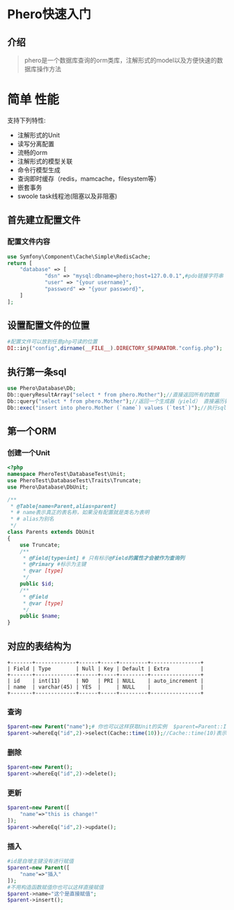 # Phero快速入门

## 介绍

>phero是一个数据库查询的orm类库，注解形式的model以及方便快速的数据库操作方法

<h1>简单 性能</h1>

支持下列特性:

- 注解形式的Unit
- 读写分离配置
- 流畅的orm
- 注解形式的模型关联
- 命令行模型生成
- 查询即时缓存（redis，mamcache，filesystem等）
- 嵌套事务
- swoole task线程池(阻塞以及非阻塞)

## 首先建立配置文件

### 配置文件内容

```php
use Symfony\Component\Cache\Simple\RedisCache;
return [
    "database" => [
            "dsn" => "mysql:dbname=phero;host=127.0.0.1",#pdo链接字符串
            "user" => "{your username}",
            "password" => "{your password}",
    ]
];
```

## 设置配置文件的位置

```php
#配置文件可以放到任意php可读的位置
DI::inj("config",dirname(__FILE__).DIRECTORY_SEPARATOR."config.php");
```

## 执行第一条sql

```php
use Phero\Database\Db;
Db::queryResultArray("select * from phero.Mother");//直接返回所有的数据
Db::query("select * from phero.Mother");//返回一个生成器（yield） 直接遍历循环取出数据，对内存占用小
Db::exec("insert into phero.Mother (`name`) values (`test`)");//执行sql操作语句
```

## 第一个ORM

### 创建一个Unit

```php
<?php 
namespace PheroTest\DatabaseTest\Unit;
use PheroTest\DatabaseTest\Traits\Truncate;
use Phero\Database\DbUnit;

/**
 * @Table[name=Parent,alias=parent]  
 * # name表示真正的表名称，如果没有配置就是类名为表明
 * # alias为别名
 */
class Parents extends DbUnit
{
    use Truncate;
    /**
     * @Field[type=int] # 只有标示@Field的属性才会被作为查询列
     * @Primary #标示为主键
     * @var [type]
     */
    public $id;
    /**
     * @Field
     * @var [type]
     */
    public $name;
}
```

## 对应的表结构为

```
+-------+-------------+------+-----+---------+----------------+
| Field | Type        | Null | Key | Default | Extra          |
+-------+-------------+------+-----+---------+----------------+
| id    | int(11)     | NO   | PRI | NULL    | auto_increment |
| name  | varchar(45) | YES  |     | NULL    |                |
+-------+-------------+------+-----+---------+----------------+
```

### 查询

```php
$parent=new Parent("name");# 你也可以这样获取Unit的实例  $parent=Parent::Inc();
$parent->whereEq("id",2)->select(Cache::time(10));//Cache::time(10)表示缓存10秒
```

### 删除

```php
$parent=new Parent();
$parent->whereEq("id",2)->delete();
```

### 更新

```php
$parent=new Parent([
    "name"=>"this is change!"
]);
$parent->whereEq("id",2)->update();
```

### 插入

```php
#id是自增主键没有进行赋值
$parent=new Parent([
    "name"=>"插入"
]);
#不用构造函数赋值你也可以这样直接赋值
$parent->name="这个是直接赋值";
$parent->insert();
```